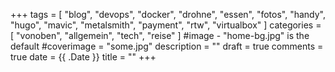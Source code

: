 +++
tags = [
    "blog",
    "devops",
    "docker",
    "drohne",
    "essen",
    "fotos",
    "handy",
    "hugo",
    "mavic",
    "metalsmith",
    "payment",
    "rtw",
    "virtualbox"
    ]
categories = [
    "vonoben",
    "allgemein",
    "tech",
    "reise"
]
#image - "home-bg.jpg" is the default
#coverimage = "some.jpg"
description = ""
draft = true
comments = true
date = {{ .Date }}
title = ""
+++
